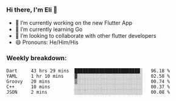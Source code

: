 ### Hi there, I'm Eli 👋
- 🔭 I’m currently working on the new Flutter App
- 🌱 I’m currently learning Go
- 🦄 I’m looking to collaborate with other flutter developers
- 😄 Pronouns: He/Him/His

### Weekly breakdown:
<!--START_SECTION:waka-->
```text
Dart     43 hrs 29 mins  ████████████████████████░   96.18 % 
YAML     1 hr 10 mins    ▓░░░░░░░░░░░░░░░░░░░░░░░░   02.58 % 
Groovy   20 mins         ▒░░░░░░░░░░░░░░░░░░░░░░░░   00.74 % 
C++      10 mins         ░░░░░░░░░░░░░░░░░░░░░░░░░   00.37 % 
JSON     2 mins          ░░░░░░░░░░░░░░░░░░░░░░░░░   00.08 % 
```
<!--END_SECTION:waka-->
